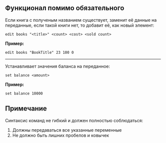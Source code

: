 ## Функционал помимо обязательного
Если книга с полученым названием существует, заменит её данные на переданные, если такой книги нет, то добавит её, как новый элемент:
```
edit books "<title>" <count> <cost> <sold count>
```
**Пример:**
```
edit books "BookTitle" 23 100 0
```
___
Устанавливает значения баланса на переданное:
```
set balance <amount>
```
**Пример:**
```
set balance 10000
```
## Примечание
Синтаксис команд не гибкий и должен полностью соблюдаться:
1. Должны передаваться все указанные переменные
2. Не должно быть лишних пробелов и ковычек
